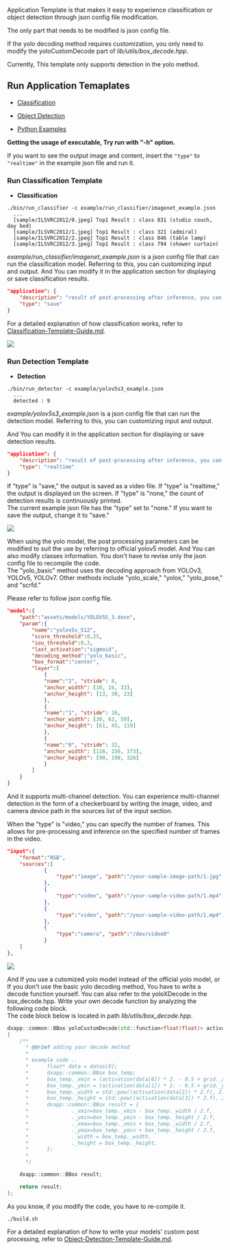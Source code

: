 Application Template is that makes it easy to experience classification or object detection through json config file modification.

The only part that needs to be modified is json config file.

If the yolo decoding method requires customization, you only need to modify the yoloCustomDecode part of *lib/utils/box_decode.hpp*.

Currently, This template only supports detection in the yolo method.

## Run Application Temaplates

- [Classification](./Classification-Template-Guide.md)

- [Object Detection](./Object-Detection-Template-Guide.md)

- [Python Examples](./Python-Example-Guide.md)

**Getting the usage of executable, Try run with "-h" option.**

If you want to see the output image and content, insert the `"type"` to `"realtime"` in the example json file and run it.

### Run Classification Template

- **Classification**

```shell
./bin/run_classifier -c example/run_classifier/imagenet_example.json
  ...
  [sample/ILSVRC2012/0.jpeg] Top1 Result : class 831 (studio couch, day bed)
  [sample/ILSVRC2012/1.jpeg] Top1 Result : class 321 (admiral)
  [sample/ILSVRC2012/2.jpeg] Top1 Result : class 846 (table lamp)
  [sample/ILSVRC2012/3.jpeg] Top1 Result : class 794 (shower curtain)
```

*example/run_classifier/imagenet_example.json* is a json config file that can run the classification model. Referring to this, you can customizing input and output.
And You can modify it in the application section for displaying or save classification results.

```json
"application": {
    "description": "result of post-processing after inference, you can use \"save\" or \"realtime\" or \"none\"",
    "type": "save"
}
```

For a detailed explanation of how classification works, refer to [Classification-Template-Guide.md](./Classification-Template-Guide.md).

![](./resources/2.jpeg-result.jpg)


### Run Detection Template

- **Detection**

```shell
./bin/run_detector -c example/yolov5s3_example.json
  ...
  detected : 9
```

*example/yolov5s3_example.json* is a json config file that can run the detection model. Referring to this, you can customizing input and output.

And You can modify it in the application section for displaying or save detection results.

```json
"application": {
    "description": "result of post-processing after inference, you can use \"save\" or \"realtime\" or \"none\"",
    "type": "realtime"
}
```

If "type" is "save," the output is saved as a video file. If "type" is "realtime," the output is displayed on the screen. If "type" is "none," the count of detection results is continuously printed.  
The current example json file has the "type" set to "none." If you want to save the output, change it to "save."

![](./resources/result_yolov5s.jpg)

When using the yolo model, the post processing parameters can be modified to suit the use by referring to official yolov5 model.
And You can also modify classes information.
You don't have to revise only the json config file to recompile the code.  
The "yolo_basic" method uses the decoding approach from YOLOv3, YOLOv5, YOLOv7. Other methods include "yolo_scale," "yolox," "yolo_pose," and "scrfd."

Please refer to follow json config file.

```json
"model":{
    "path":"assets/models/YOLOV5S_3.dxnn",
    "param":{
        "name":"yolov5s_512",
        "score_threshold":0.25,
        "iou_threshold":0.3,
        "last_activation":"sigmoid",
        "decoding_method":"yolo_basic",
        "box_format":"center",
        "layer":[
            {
            "name":"2", "stride": 8,
            "anchor_width": [10, 16, 33],
            "anchor_height": [13, 30, 23]
            },
            {
            "name":"1", "stride": 16,
            "anchor_width": [30, 62, 59],
            "anchor_height": [61, 45, 119]
            },
            {
            "name":"0", "stride": 32,
            "anchor_width": [116, 156, 373],
            "anchor_height": [90, 198, 326]
            }
        ]
    }
}
```

And it supports multi-channel detection.
You can experience multi-channel detection in the form of a checkerboard by writing the image, video, and camera device path in the sources list of the input section.

When the "type" is "video," you can specify the number of frames. This allows for pre-processing and inference on the specified number of frames in the video.

```json
"input":{
    "format":"RGB",
    "sources":[
            {
                "type":"image", "path":"/your-sample-image-path/1.jpg"
            },
            {
                "type":"video", "path":"/your-sample-video-path/1.mp4"
            },
            {
                "type":"video", "path":"/your-sample-video-path/1.mp4", "frames":100
            },
            {
                "type":"camera", "path":"/dev/video0"
            }
    ]
},
```

![](./resources/result_multiChannel.jpg)

And If you use a cutomized yolo model instead of the official yolo model, or If you don't use the basic yolo decoding method,
You have to write a decode function yourself. You can also refer to the yoloXDecode in the box_decode.hpp.
Write your own decode function by analyzing the following code block.  
The code block below is located in path *lib/utils/box_decode.hpp*.

```cpp
dxapp::common::BBox yoloCustomDecode(std::function<float(float)> activation, std::vector<float*> datas, dxapp::common::Point grid, dxapp::common::Size anchor, int stride, float scale)
{
    /**
      * @brief adding your decode method
      *
      * example code ..
      *      float* data = datas[0];
      *      dxapp::common::BBox box_temp;
      *      box_temp._xmin = (activation(data[0]) * 2. - 0.5 + grid._x ) * stride; //center x
      *      box_temp._ymin = (activation(data[1]) * 2. - 0.5 + grid._y ) * stride; //center y
      *      box_temp._width = std::pow((activation(data[2]) * 2.f), 2) * anchor._width;
      *      box_temp._height = std::pow((activation(data[3]) * 2.f), 2) * anchor._height;
      *      dxapp::common::BBox result = {
      *              ._xmin=box_temp._xmin - box_temp._width / 2.f,
      *              ._ymin=box_temp._ymin - box_temp._height / 2.f,
      *              ._xmax=box_temp._xmin + box_temp._width / 2.f,
      *              ._ymax=box_temp._ymin + box_temp._height / 2.f,
      *              ._width = box_temp._width,
      *              ._height = box_temp._height,
      *      };
      *
      */

    dxapp::common::BBox result;

    return result;
};
```

As you know, if you modify the code, you have to re-compile it.

```shell
./build.sh
```

For a detailed explanation of how to write your models' custom post processing, refer to [Object-Detection-Template-Guide.md](./Object-Detection-Template-Guide.md).
